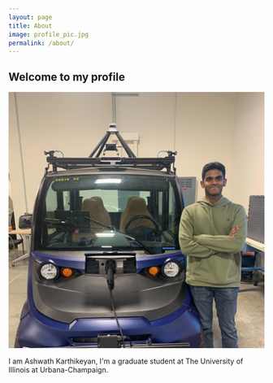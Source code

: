 ```yaml
---
layout: page
title: About
image: profile_pic.jpg
permalink: /about/
---
```


## Welcome to my profile

![Profile Pic](../img/profile_pic.jpg)

I am Ashwath Karthikeyan, I'm a graduate student at The University of Illinois at Urbana-Champaign.